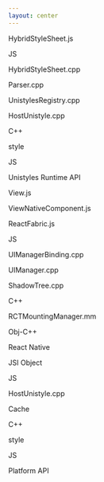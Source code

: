 ```yaml
---
layout: center
---
```


<div class="flex flex-row gap-10">

<div>

<div class="flex flex-col gap-1">

<div 
  v-motion
  :initial="{ opacity: 0, x: 50 }"
  :click-1="{ opacity: 1, x: 0, transition: { delay: 1600, duration: 400, ease: 'easeOut' } }"
  class="flex items-center gap-4 w-full"
>
  <div class="border-t border-gray-500 flex-1"></div>
</div>

<div 
  v-motion
  :initial="{ opacity: 0, x: 50 }"
  :click-1="{ opacity: 1, x: 0, transition: { delay: 1200, duration: 400, ease: 'easeOut' } }"
  class="bg-gray-700/50 border border-gray-500 rounded-lg min-w-40 h-10 justify-center items-center flex"
>
<p class="font-geist text-sm font-light text-yellow-400">HybridStyleSheet.js</p>
</div>


<!-- JS section with label and line -->
<div 
  v-motion
  :initial="{ opacity: 0, x: 50 }"
  :click-1="{ opacity: 1, x: 0, transition: { delay: 1350, duration: 400, ease: 'easeOut' } }"
  class="flex items-center gap-4 w-full"
>
  <div class="border-t border-gray-500 flex-1"></div>
  <p class="font-geist text-sm font-bold text-yellow-400">JS</p>
  <div class="border-t border-gray-500 flex-1"></div>
</div>

<!-- C++ section with label and line -->

<div 
  v-motion
  :initial="{ opacity: 0, x: 50 }"
  :click-1="{ opacity: 1, x: 0, transition: { delay: 1400, duration: 400, ease: 'easeOut' } }"
  class="bg-gray-700/50 border border-gray-500 rounded-lg min-w-40 h-10 justify-center items-center flex"
>
<p class="font-geist text-sm font-light text-pink-400">HybridStyleSheet.cpp</p>
</div>

<div 
  v-motion
  :initial="{ opacity: 0, x: 50 }"
  :click-1="{ opacity: 1, x: 0, transition: { delay: 1450, duration: 400, ease: 'easeOut' } }"
  class="bg-gray-700/50 border border-gray-500 rounded-lg min-w-50 h-10 justify-center items-center flex"
>
<p class="font-geist text-sm font-light text-pink-400">Parser.cpp</p>
</div>

<div 
  v-motion
  :initial="{ opacity: 0, x: 50 }"
  :click-1="{ opacity: 1, x: 0, transition: { delay: 1500, duration: 400, ease: 'easeOut' } }"
  class="bg-gray-700/50 border border-gray-500 rounded-lg min-w-50 h-10 justify-center items-center flex"
>
<p class="font-geist text-sm font-light text-pink-400">UnistylesRegistry.cpp</p>
</div>


<div 
  v-motion
  :initial="{ opacity: 0, x: 50 }"
  :click-1="{ opacity: 1, x: 0, transition: { delay: 1500, duration: 400, ease: 'easeOut' } }"
  class="bg-gray-700/50 border border-gray-500 rounded-lg min-w-50 h-10 justify-center items-center flex"
>
<p class="font-geist text-sm font-light text-pink-400">HostUnistyle.cpp</p>
</div>



<div 
  v-motion
  :initial="{ opacity: 0, x: 50 }"
  :click-1="{ opacity: 1, x: 0, transition: { delay: 1550, duration: 400, ease: 'easeOut' } }"
  class="flex items-center gap-4 w-full"
>
  <div class="border-t border-gray-500 flex-1"></div>
  <p class="font-geist text-sm font-bold text-pink-400">C++</p>
  <div class="border-t border-gray-500 flex-1"></div>
</div>

<div 
  v-motion
  :initial="{ opacity: 0, x: 50 }"
  :click-1="{ opacity: 1, x: 0, transition: { delay: 1600, duration: 400, ease: 'easeOut' } }"
  class="bg-gray-700/50 border border-gray-500 rounded-lg min-w-50 h-10 justify-center items-center flex"
>
<p class="font-geist text-sm font-light text-yellow-400">style</p>
</div>


<!-- Obj-C++ section with label and line -->
<div 
  v-motion
  :initial="{ opacity: 0, x: 50 }"
  :click-1="{ opacity: 1, x: 0, transition: { delay: 1650, duration: 400, ease: 'easeOut' } }"
  class="flex items-center gap-4 w-full"
>
  <div class="border-t border-gray-500 flex-1"></div>
  <p class="font-geist text-sm font-bold text-yellow-400">JS</p>
  <div class="border-t border-gray-500 flex-1"></div>
</div>

</div>

<p 
    v-motion
    :initial="{ opacity: 0, x: 50 }"
    :click-1="{ opacity: 1, x: 0, transition: { delay: 1650, duration: 400, ease: 'easeOut' } }"
    class="font-geist text-2xl font-bold text-center pt-16"
>

Unistyles Runtime API

</p>

</div>

<div class="flex flex-col gap-1">

<div 
  v-motion
  :initial="{ opacity: 0, x: 50 }"
  :click-2="{ opacity: 1, x: 0, transition: { delay: 1600, duration: 400, ease: 'easeOut' } }"
  class="flex items-center gap-4 w-full"
>
  <div class="border-t border-gray-500 flex-1"></div>
</div>

<div 
  v-motion
  :initial="{ opacity: 0, x: 50 }"
  :click-2="{ opacity: 1, x: 0, transition: { delay: 1200, duration: 400, ease: 'easeOut' } }"
  :click-4="{ opacity: 0.3, x: 0, transition: { delay: 0, duration: 400, ease: 'easeOut' } }"
  class="bg-gray-700/50 border border-gray-500 rounded-lg min-w-40 h-10 justify-center items-center flex"
>
<p class="font-geist text-sm font-light text-yellow-400">View.js</p>
</div>

<div 
  v-motion
  :initial="{ opacity: 0, x: 50 }"
  :click-2="{ opacity: 1, x: 0, transition: { delay: 1250, duration: 400, ease: 'easeOut' } }"
  :click-4="{ opacity: 0.3, x: 0, transition: { delay: 0, duration: 400, ease: 'easeOut' } }"
  class="bg-gray-700/50 border border-gray-500 rounded-lg min-w-50 h-10 justify-center items-center flex"
>
<p class="font-geist text-sm font-light text-yellow-400">ViewNativeComponent.js</p>
</div>

<div 
  v-motion
  :initial="{ opacity: 0, x: 50 }"
  :click-2="{ opacity: 1, x: 0, transition: { delay: 1300, duration: 400, ease: 'easeOut' } }"
  :click-4="{ opacity: 0.3, x: 0, transition: { delay: 0, duration: 400, ease: 'easeOut' } }"
  class="bg-gray-700/50 border border-gray-500 rounded-lg min-w-50 h-10 justify-center items-center flex"
>
<p class="font-geist text-sm font-light text-yellow-400">ReactFabric.js</p>
</div>

<!-- JS section with label and line -->
<div 
  v-motion
  :initial="{ opacity: 0, x: 50 }"
  :click-2="{ opacity: 1, x: 0, transition: { delay: 1350, duration: 400, ease: 'easeOut' } }"
  class="flex items-center gap-4 w-full"
>
  <div class="border-t border-gray-500 flex-1"></div>
  <p class="font-geist text-sm font-bold text-yellow-400">JS</p>
  <div class="border-t border-gray-500 flex-1"></div>
</div>

<!-- C++ section with label and line -->

<div 
  v-motion
  :initial="{ opacity: 0, x: 50 }"
  :click-2="{ opacity: 1, x: 0, transition: { delay: 1400, duration: 400, ease: 'easeOut' } }"
  class="bg-gray-700/50 border border-gray-500 rounded-lg min-w-40 h-10 justify-center items-center flex"
>
<p class="font-geist text-sm font-light text-pink-400">UIManagerBinding.cpp</p>
</div>

<div 
  v-motion
  :initial="{ opacity: 0, x: 50 }"
  :click-2="{ opacity: 1, x: 0, transition: { delay: 1450, duration: 400, ease: 'easeOut' } }"
  class="bg-gray-700/50 border border-gray-500 rounded-lg min-w-50 h-10 justify-center items-center flex"
>
<p class="font-geist text-sm font-light text-pink-400">UIManager.cpp</p>
</div>

<div 
  v-motion
  :initial="{ opacity: 0, x: 50 }"
  :click-2="{ opacity: 1, x: 0, transition: { delay: 1500, duration: 400, ease: 'easeOut' } }"
  class="bg-gray-700/50 border border-gray-500 rounded-lg min-w-50 h-10 justify-center items-center flex"
>
<p class="font-geist text-sm font-light text-pink-400">ShadowTree.cpp</p>
</div>


<div 
  v-motion
  :initial="{ opacity: 0, x: 50 }"
  :click-2="{ opacity: 1, x: 0, transition: { delay: 1550, duration: 400, ease: 'easeOut' } }"
  class="flex items-center gap-4 w-full"
>
  <div class="border-t border-gray-500 flex-1"></div>
  <p class="font-geist text-sm font-bold text-pink-400">C++</p>
  <div class="border-t border-gray-500 flex-1"></div>
</div>

<div 
  v-motion
  :initial="{ opacity: 0, x: 50 }"
  :click-2="{ opacity: 1, x: 0, transition: { delay: 1600, duration: 400, ease: 'easeOut' } }"
  class="bg-gray-700/50 border border-gray-500 rounded-lg min-w-50 h-10 justify-center items-center flex"
>
<p class="font-geist text-sm font-light text-green-400">RCTMountingManager.mm</p>
</div>


<!-- Obj-C++ section with label and line -->
<div 
  v-motion
  :initial="{ opacity: 0, x: 50 }"
  :click-2="{ opacity: 1, x: 0, transition: { delay: 1650, duration: 400, ease: 'easeOut' } }"
  class="flex items-center gap-4 w-full"
>
  <div class="border-t border-gray-500 flex-1"></div>
  <p class="font-geist text-sm font-bold text-green-400">Obj-C++</p>
  <div class="border-t border-gray-500 flex-1"></div>
</div>


<p 
    v-motion
    :initial="{ opacity: 0, x: 50 }"
    :click-2="{ opacity: 1, x: 0, transition: { delay: 1650, duration: 400, ease: 'easeOut' } }"
    class="font-geist text-2xl font-bold text-center pt-4"
>

React Native

</p>


</div>

<div class="flex flex-col gap-1 justify-end">

<div 
  v-motion
  :initial="{ opacity: 0, x: 50 }"
  :click-3="{ opacity: 1, x: 0, transition: { delay: 1600, duration: 400, ease: 'easeOut' } }"
  class="flex items-center gap-4 w-full"
>
  <div class="border-t border-gray-500 flex-1"></div>
</div>

<div 
  v-motion
  :initial="{ opacity: 0, x: 50 }"
  :click-3="{ opacity: 1, x: 0, transition: { delay: 1200, duration: 400, ease: 'easeOut' } }"
  class="bg-gray-700/50 border border-gray-500 rounded-lg min-w-40 h-10 justify-center items-center flex"
>
<p class="font-geist text-sm font-light text-yellow-400">JSI Object</p>
</div>


<!-- JS section with label and line -->
<div 
  v-motion
  :initial="{ opacity: 0, x: 50 }"
  :click-3="{ opacity: 1, x: 0, transition: { delay: 1350, duration: 400, ease: 'easeOut' } }"
  class="flex items-center gap-4 w-full"
>
  <div class="border-t border-gray-500 flex-1"></div>
  <p class="font-geist text-sm font-bold text-yellow-400">JS</p>
  <div class="border-t border-gray-500 flex-1"></div>
</div>

<!-- C++ section with label and line -->

<div 
  v-motion
  :initial="{ opacity: 0, x: 50 }"
  :click-3="{ opacity: 1, x: 0, transition: { delay: 1400, duration: 400, ease: 'easeOut' } }"
  class="bg-gray-700/50 border border-gray-500 rounded-lg min-w-40 h-10 justify-center items-center flex"
>
<p class="font-geist text-sm font-light text-pink-400">HostUnistyle.cpp</p>
</div>

<div 
  v-motion
  :initial="{ opacity: 0, x: 50 }"
  :click-3="{ opacity: 1, x: 0, transition: { delay: 1450, duration: 400, ease: 'easeOut' } }"
  class="bg-gray-700/50 border border-gray-500 rounded-lg min-w-50 h-10 justify-center items-center flex"
>
<p class="font-geist text-sm font-light text-pink-400">Cache</p>
</div>


<div 
  v-motion
  :initial="{ opacity: 0, x: 50 }"
  :click-3="{ opacity: 1, x: 0, transition: { delay: 1550, duration: 400, ease: 'easeOut' } }"
  class="flex items-center gap-4 w-full"
>
  <div class="border-t border-gray-500 flex-1"></div>
  <p class="font-geist text-sm font-bold text-pink-400">C++</p>
  <div class="border-t border-gray-500 flex-1"></div>
</div>

<div 
  v-motion
  :initial="{ opacity: 0, x: 50 }"
  :click-3="{ opacity: 1, x: 0, transition: { delay: 1600, duration: 400, ease: 'easeOut' } }"
  class="bg-gray-700/50 border border-gray-500 rounded-lg min-w-50 h-10 justify-center items-center flex"
>
<p class="font-geist text-sm font-light text-yellow-400">style</p>
</div>


<!-- Obj-C++ section with label and line -->
<div 
  v-motion
  :initial="{ opacity: 0, x: 50 }"
  :click-3="{ opacity: 1, x: 0, transition: { delay: 1650, duration: 400, ease: 'easeOut' } }"
  class="flex items-center gap-4 w-full"
>
  <div class="border-t border-gray-500 flex-1"></div>
  <p class="font-geist text-sm font-bold text-yellow-400">JS</p>
  <div class="border-t border-gray-500 flex-1"></div>
</div>

<p 
    v-motion
    :initial="{ opacity: 0, x: 50 }"
    :click-3="{ opacity: 1, x: 0, transition: { delay: 1650, duration: 400, ease: 'easeOut' } }"
    class="font-geist text-2xl font-bold text-center pt-4"
>

Platform API

</p>

</div>

</div>

<!-- Click triggers -->
<div v-click class="absolute inset-0 pointer-events-none"></div>
<div v-click class="absolute inset-0 pointer-events-none"></div>
<div v-click class="absolute inset-0 pointer-events-none"></div>
<div v-click class="absolute inset-0 pointer-events-none"></div>
